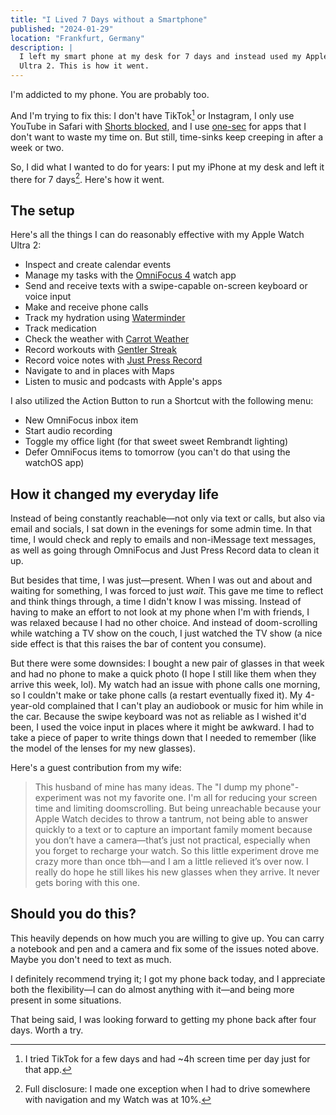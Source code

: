 ```yaml
---
title: "I Lived 7 Days without a Smartphone"
published: "2024-01-29"
location: "Frankfurt, Germany"
description: |
  I left my smart phone at my desk for 7 days and instead used my Apple Watch
  Ultra 2. This is how it went.
---
```


I'm addicted to my phone. You are probably too.

And I'm trying to fix this: I don't have TikTok[^1] or Instagram, I only use YouTube in Safari with [Shorts blocked](https://apps.apple.com/us/app/blockyt-for-safari/id1575379461), and I use [one-sec](https://one-sec.app) for apps that I don't want to waste my time on. But still, time-sinks keep creeping in after a week or two.

So, I did what I wanted to do for years: I put my iPhone at my desk and left it there for 7 days[^2]. Here's how it went.

<!-- more -->

## The setup

Here's all the things I can do reasonably effective with my Apple Watch Ultra 2:

- Inspect and create calendar events
- Manage my tasks with the [OmniFocus 4](https://www.omnigroup.com/omnifocus) watch app
- Send and receive texts with a swipe-capable on-screen keyboard or voice input
- Make and receive phone calls
- Track my hydration using [Waterminder](https://waterminder.com)
- Track medication
- Check the weather with [Carrot Weather](https://www.meetcarrot.com/weather/)
- Record workouts with [Gentler Streak](https://gentler.app)
- Record voice notes with [Just Press Record](https://www.openplanetsoftware.com/just-press-record/)
- Navigate to and in places with Maps
- Listen to music and podcasts with Apple's apps

I also utilized the Action Button to run a Shortcut with the following menu:

- New OmniFocus inbox item
- Start audio recording
- Toggle my office light (for that sweet sweet Rembrandt lighting)
- Defer OmniFocus items to tomorrow (you can't do that using the watchOS app)

## How it changed my everyday life

Instead of being constantly reachable—not only via text or calls, but also via email and socials, I sat down in the evenings for some admin time.
In that time, I would check and reply to emails and non-iMessage text messages, as well as going through OmniFocus and Just Press Record data to clean it up.

But besides that time, I was just—present. When I was out and about and waiting for something, I was forced to just _wait_. This gave me time to reflect and think things through, a time I didn't know I was missing. Instead of having to make an effort to not look at my phone when I'm with friends, I was relaxed because I had no other choice. And instead of doom-scrolling while watching a TV show on the couch, I just watched the TV show (a nice side effect is that this raises the bar of content you consume).

But there were some downsides: I bought a new pair of glasses in that week and had no phone to make a quick photo (I hope I still like them when they arrive this week, lol). My watch had an issue with phone calls one morning, so I couldn't make or take phone calls (a restart eventually fixed it). My 4-year-old complained that I can't play an audiobook or music for him while in the car. Because the swipe keyboard was not as reliable as I wished it'd been, I used the voice input in places where it might be awkward. I had to take a piece of paper to write things down that I needed to remember (like the model of the lenses for my new glasses).

Here's a guest contribution from my wife:

> This husband of mine has many ideas. The "I dump my phone"-experiment was not my favorite one. I'm all for reducing your screen time and limiting doomscrolling. But being unreachable because your Apple Watch decides to throw a tantrum, not being able to answer quickly to a text or to capture an important family moment because you don’t have a camera—that’s just not practical, especially when you forget to recharge your watch. So this little experiment drove me crazy more than once tbh—and I am a little relieved it’s over now. I really do hope he still likes his new glasses when they arrive. It never gets boring with this one.

## Should you do this?

This heavily depends on how much you are willing to give up. You can carry a notebook and pen and a camera and fix some of the issues noted above. Maybe you don't need to text as much.

I definitely recommend trying it; I got my phone back today, and I appreciate both the flexibility—I can do almost anything with it—and being more present in some situations.

That being said, I was looking forward to getting my phone back after four days. Worth a try.

[^1]: I tried TikTok for a few days and had ~4h screen time per day just for that app.
[^2]: Full disclosure: I made one exception when I had to drive somewhere with navigation and my Watch was at 10%.
